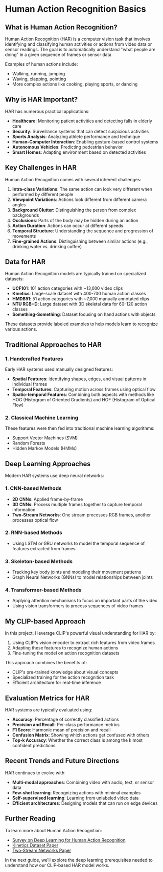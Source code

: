 # Human Action Recognition Basics

## What is Human Action Recognition?

Human Action Recognition (HAR) is a computer vision task that involves identifying and classifying human activities or actions from video data or sensor readings. The goal is to automatically understand "what people are doing" in a given sequence of frames or sensor data.

Examples of human actions include:
- Walking, running, jumping
- Waving, clapping, pointing
- More complex actions like cooking, playing sports, or dancing

## Why is HAR Important?

HAR has numerous practical applications:

- **Healthcare**: Monitoring patient activities and detecting falls in elderly care
- **Security**: Surveillance systems that can detect suspicious activities
- **Sports Analysis**: Analyzing athlete performance and technique
- **Human-Computer Interaction**: Enabling gesture-based control systems
- **Autonomous Vehicles**: Predicting pedestrian behavior
- **Smart Homes**: Adapting environment based on detected activities

## Key Challenges in HAR

Human Action Recognition comes with several inherent challenges:

1. **Intra-class Variations**: The same action can look very different when performed by different people
2. **Viewpoint Variations**: Actions look different from different camera angles
3. **Background Clutter**: Distinguishing the person from complex backgrounds
4. **Occlusions**: Parts of the body may be hidden during an action
5. **Action Duration**: Actions can occur at different speeds
6. **Temporal Structure**: Understanding the sequence and progression of movements
7. **Fine-grained Actions**: Distinguishing between similar actions (e.g., drinking water vs. drinking coffee)

## Data for HAR

Human Action Recognition models are typically trained on specialized datasets:

- **UCF101**: 101 action categories with ~13,000 video clips
- **Kinetics**: Large-scale dataset with 400-700 human action classes
- **HMDB51**: 51 action categories with ~7,000 manually annotated clips
- **NTU RGB+D**: Large dataset with 3D skeletal data for 60-120 action classes
- **Something-Something**: Dataset focusing on hand actions with objects

These datasets provide labeled examples to help models learn to recognize various actions.

## Traditional Approaches to HAR

### 1. Handcrafted Features

Early HAR systems used manually designed features:

- **Spatial Features**: Identifying shapes, edges, and visual patterns in individual frames
- **Temporal Features**: Capturing motion across frames using optical flow
- **Spatio-temporal Features**: Combining both aspects with methods like HOG (Histogram of Oriented Gradients) and HOF (Histogram of Optical Flow)

### 2. Classical Machine Learning

These features were then fed into traditional machine learning algorithms:

- Support Vector Machines (SVM)
- Random Forests
- Hidden Markov Models (HMMs)

## Deep Learning Approaches

Modern HAR systems use deep neural networks:

### 1. CNN-based Methods

- **2D CNNs**: Applied frame-by-frame
- **3D CNNs**: Process multiple frames together to capture temporal information
- **Two-Stream Networks**: One stream processes RGB frames, another processes optical flow

### 2. RNN-based Methods

- Using LSTM or GRU networks to model the temporal sequence of features extracted from frames

### 3. Skeleton-based Methods

- Tracking key body joints and modeling their movement patterns
- Graph Neural Networks (GNNs) to model relationships between joints

### 4. Transformer-based Methods

- Applying attention mechanisms to focus on important parts of the video
- Using vision transformers to process sequences of video frames

## My CLIP-based Approach

In this project, I leverage CLIP's powerful visual understanding for HAR by:

1. Using CLIP's vision encoder to extract rich features from video frames
2. Adapting these features to recognize human actions
3. Fine-tuning the model on action recognition datasets

This approach combines the benefits of:
- CLIP's pre-trained knowledge about visual concepts
- Specialized training for the action recognition task
- Efficient architecture for real-time inference

## Evaluation Metrics for HAR

HAR systems are typically evaluated using:

- **Accuracy**: Percentage of correctly classified actions
- **Precision and Recall**: Per-class performance metrics
- **F1 Score**: Harmonic mean of precision and recall
- **Confusion Matrix**: Showing which actions get confused with others
- **Top-k Accuracy**: Whether the correct class is among the k most confident predictions

## Recent Trends and Future Directions

HAR continues to evolve with:

- **Multi-modal approaches**: Combining video with audio, text, or sensor data
- **Few-shot learning**: Recognizing actions with minimal examples
- **Self-supervised learning**: Learning from unlabeled video data
- **Efficient architectures**: Designing models that can run on edge devices

## Further Reading

To learn more about Human Action Recognition:

- [Survey on Deep Learning for Human Action Recognition](https://arxiv.org/abs/1906.11230)
- [Kinetics Dataset Paper](https://arxiv.org/abs/1705.06950)
- [Two-Stream Networks Paper](https://arxiv.org/abs/1406.2199)

In the next guide, we'll explore the deep learning prerequisites needed to understand how our CLIP-based HAR model works. 